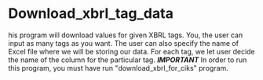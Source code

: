 # Download_xbrl_tag_data
his program will download values for given XBRL tags. You, the user can input as many tags as you want. The user can also specify the name of Excel file where we will be storing our data. For each tag, we let user decide the name of the column for the particular tag.  ***IMPORTANT*** In order to run this program, you must have run "download_xbrl_for_ciks" program.
